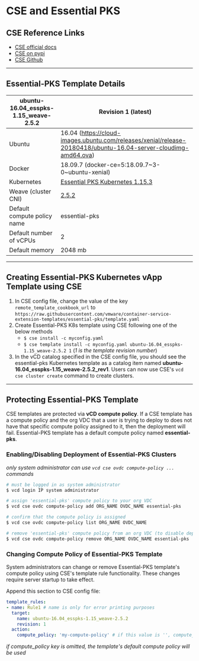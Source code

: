 # CSE and Essential PKS

## CSE Reference Links

- [CSE official docs](https://vmware.github.io/container-service-extension/INTRO.html)
- [CSE on pypi](https://pypi.org/project/container-service-extension/)
- [CSE Github](https://github.com/vmware/container-service-extension)

---

## Essential-PKS Template Details

| ubuntu-16.04_esspks-1.15_weave-2.5.2 | Revision 1 (latest)                                                                                             |
| ------------------------------------ | --------------------------------------------------------------------------------------------------------------- |
| Ubuntu                               | 16.04 (https://cloud-images.ubuntu.com/releases/xenial/release-20180418/ubuntu-16.04-server-cloudimg-amd64.ova) |
| Docker                               | 18.09.7 (docker-ce=5:18.09.7\~3-0\~ubuntu-xenial)                                                                 |
| Kubernetes                           | [Essential PKS Kubernetes 1.15.3](https://hub.heptio.com/releases/1-15-release/#1-15-3)                         |
| Weave (cluster CNI)                  | [2.5.2](https://www.weave.works/docs/net/latest/overview/)                                                      |
| Default compute policy name          | essential-pks                                                                                                   |
| Default number of vCPUs              | 2                                                                                                               |
| Default memory                       | 2048 mb                                                                                                         |

---

## Creating Essential-PKS Kubernetes vApp Template using CSE

1. In CSE config file, change the value of the key `remote_template_cookbook_url` to  `https://raw.githubusercontent.com/vmware/container-service-extension-templates/essential-pks/template.yaml`
2. Create Essential-PKS K8s template using CSE following one of the below methods
   - ```$ cse install -c myconfig.yaml```
   - ```$ cse template install -c myconfig.yaml ubuntu-16.04_esspks-1.15_weave-2.5.2 1``` (*1 is the template revision number*)
3. In the vCD catalog specified in the CSE config file, you should see the essential-pks Kubernetes template as a catalog item named **ubuntu-16.04_esspks-1.15_weave-2.5.2_rev1**. Users can now use CSE's `vcd cse cluster create` command to create clusters.

---

## Protecting Essential-PKS Template

CSE templates are protected via **vCD compute policy**. If a CSE template has a compute policy and the org VDC that a user is trying to deploy to does not have that specific compute policy assigned to it, then the deployment will fail. Essential-PKS template has a default compute policy named **essential-pks**.

### Enabling/Disabling Deployment of Essential-PKS Clusters

*only system administrator can use `vcd cse ovdc compute-policy ...` commands*

```bash
# must be logged in as system administrator
$ vcd login IP system administrator

# assign 'essential-pks' compute policy to your org VDC
$ vcd cse ovdc compute-policy add ORG_NAME OVDC_NAME essential-pks

# confirm that the compute policy is assigned
$ vcd cse ovdc compute-policy list ORG_NAME OVDC_NAME

# remove 'essential-pks' compute policy from an org VDC (to disable deployments)
$ vcd cse ovdc compute-policy remove ORG_NAME OVDC_NAME essential-pks
```

### Changing Compute Policy of Essential-PKS Template

System administrators can change or remove Essential-PKS template's compute policy using CSE's template rule functionality. These changes require server startup to take effect.

Append this section to CSE config file:

```yaml
template_rules:
- name: Rule1 # name is only for error printing purposes
  target:
    name: ubuntu-16.04_esspks-1.15_weave-2.5.2
    revision: 1
  action:
    compute_policy: 'my-compute-policy' # if this value is '', compute_policy will be removed instead
```

*if compute_policy key is omitted, the template's default compute policy will be used*
